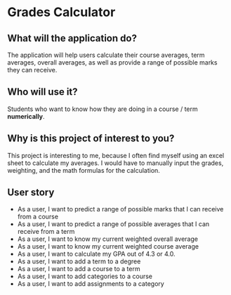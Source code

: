 # Grades Calculator

## What will the application do?

The application will help users calculate their course averages, term averages, overall averages, as well as provide a range of possible marks they can receive.

## Who will use it?

Students who want to know how they are doing in a course / term **numerically**.

## Why is this project of interest to you?

This project is interesting to me, because I often find myself using an excel sheet to calculate my averages. I would
have to manually input the grades, weighting, and the math formulas for the calculation.

## User story

- As a user, I want to predict a range of possible marks that I can receive from a course
- As a user, I want to predict a range of possible averages that I can receive from a term
- As a user, I want to know my current weighted overall average 
- As a user, I want to know my current weighted course average
- As a user, I want to calculate my GPA out of 4.3 or 4.0.
- As a user, I want to add a term to a degree
- As a user, I want to add a course to a term
- As a user, I want to add categories to a course
- As a user, I want to add assignments to a category
